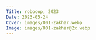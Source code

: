 ```yaml
---
Title: robocop, 2023
Date: 2023-05-24
Cover: images/001-zakhar.webp
Image: images/001-zakhar@2x.webp
---
```

